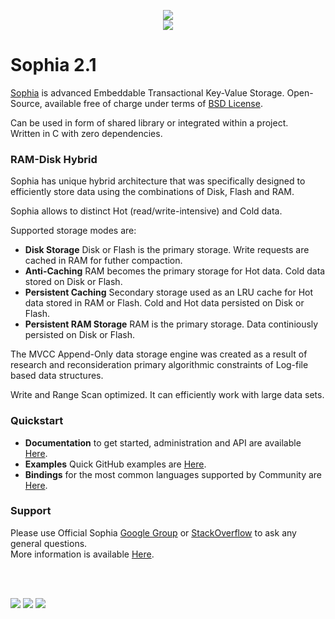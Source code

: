 
<p align="center">
	<a href="http://sphia.org"><img src="http://sophia.systems/sophia.png" /></a><br>
	<a href="http://sphia.org"><img src="http://sophia.systems/logo_title.png" /></a>
</p>

# Sophia 2.1

[Sophia](http://sophia.systems) is advanced Embeddable Transactional Key-Value Storage.
Open-Source, available free of charge under terms of [BSD License](http://sophia.systems/v2.1/tutorial/license.html).

Can be used in form of shared library or integrated within a project.<br>
Written in C with zero dependencies. 

### RAM-Disk Hybrid

Sophia has unique hybrid architecture that was specifically designed to efficiently store data
using the combinations of Disk, Flash and RAM.

Sophia allows to distinct Hot (read/write-intensive) and Cold data.

Supported storage modes are:

* **Disk Storage** Disk or Flash is the primary storage. Write requests are cached in RAM for futher compaction.
* **Anti-Caching** RAM becomes the primary storage for Hot data. Cold data stored on Disk or Flash.
* **Persistent Caching** Secondary storage used as an LRU cache for Hot data stored in RAM or Flash.
Cold and Hot data persisted on Disk or Flash.
* **Persistent RAM Storage** RAM is the primary storage. Data continiously persisted on Disk or Flash.

The MVCC Append-Only data storage engine was created as a result of research and reconsideration
primary algorithmic constraints of Log-file based data structures.

Write and Range Scan optimized. It can efficiently work with large data sets.

### Quickstart

* **Documentation** to get started, administration and API are available [Here](http://sophia.systems/v2.1/index.html).
* **Examples** Quick GitHub examples are [Here](https://github.com/pmwkaa/sophia/tree/master/example).
* **Bindings** for the most common languages supported by Community are [Here](http://sophia.systems/drivers.html).

### Support

Please use Official Sophia [Google Group](http://groups.google.com/group/sophia-database) or
[StackOverflow](http://stackoverflow.com/tags/sophia) to ask any general questions.<br>
More information is available [Here](http://sophia.systems/support.html).

<br>
<br>

<a href="https://travis-ci.org/pmwkaa/sophia"><img src="https://travis-ci.org/pmwkaa/sophia.svg?branch=master" /></a>
<a href="https://scan.coverity.com/projects/5109"><img src="https://scan.coverity.com/projects/5109/badge.svg" /></a>
<a href="https://coveralls.io/r/pmwkaa/sophia?branch=master"><img src="https://coveralls.io/repos/pmwkaa/sophia/badge.svg?branch=master" /></a>

